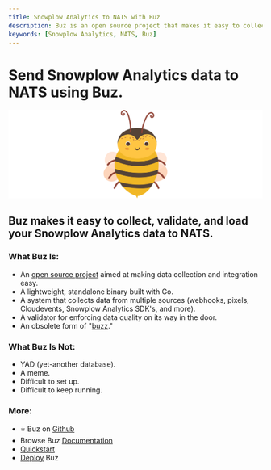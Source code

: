```yaml
---
title: Snowplow Analytics to NATS with Buz
description: Buz is an open source project that makes it easy to collect, validate, and load Snowplow Analytics data to NATS.
keywords: [Snowplow Analytics, NATS, Buz]
---
```


# Send Snowplow Analytics data to NATS using Buz.

![buzz](../../../static/img/buzz.png)


## Buz makes it easy to collect, validate, and load your Snowplow Analytics data to NATS.


### What Buz Is:

- An [open source project](https://github.com/silverton-io/buz) aimed at making data collection and integration easy.
- A lightweight, standalone binary built with Go.
- A system that collects data from multiple sources (webhooks, pixels, Cloudevents, Snowplow Analytics SDK's, and more).
- A validator for enforcing data quality on its way in the door.
- An obsolete form of "[buzz](https://www.merriam-webster.com/dictionary/buzz)."


### What Buz Is Not:

- YAD (yet-another database).
- A meme.
- Difficult to set up.
- Difficult to keep running.


### More:
- ⭐ Buz on [Github](https://github.com/silverton-io/buz)
- Browse Buz [Documentation](/)
- [Quickstart](/examples/quickstart)
- [Deploy](/category/deploying-buz) Buz
